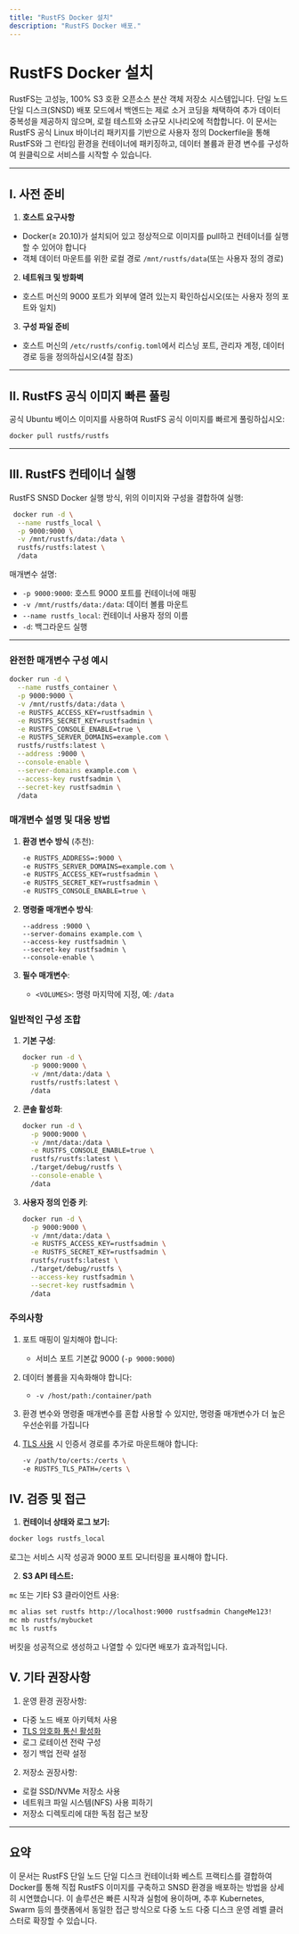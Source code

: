 ```yaml
---
title: "RustFS Docker 설치"
description: "RustFS Docker 배포."
---
```


# RustFS Docker 설치

RustFS는 고성능, 100% S3 호환 오픈소스 분산 객체 저장소 시스템입니다. 단일 노드 단일 디스크(SNSD) 배포 모드에서 백엔드는 제로 소거 코딩을 채택하여 추가 데이터 중복성을 제공하지 않으며, 로컬 테스트와 소규모 시나리오에 적합합니다.
이 문서는 RustFS 공식 Linux 바이너리 패키지를 기반으로 사용자 정의 Dockerfile을 통해 RustFS와 그 런타임 환경을 컨테이너에 패키징하고, 데이터 볼륨과 환경 변수를 구성하여 원클릭으로 서비스를 시작할 수 있습니다.

---

## I. 사전 준비

1. **호스트 요구사항**

 * Docker(≥ 20.10)가 설치되어 있고 정상적으로 이미지를 pull하고 컨테이너를 실행할 수 있어야 합니다
 * 객체 데이터 마운트를 위한 로컬 경로 `/mnt/rustfs/data`(또는 사용자 정의 경로)
2. **네트워크 및 방화벽**

 * 호스트 머신의 9000 포트가 외부에 열려 있는지 확인하십시오(또는 사용자 정의 포트와 일치)
3. **구성 파일 준비**

 * 호스트 머신의 `/etc/rustfs/config.toml`에서 리스닝 포트, 관리자 계정, 데이터 경로 등을 정의하십시오(4절 참조)

---

## II. RustFS 공식 이미지 빠른 풀링

공식 Ubuntu 베이스 이미지를 사용하여 RustFS 공식 이미지를 빠르게 풀링하십시오:


```bash
docker pull rustfs/rustfs

```

---

## III. RustFS 컨테이너 실행

RustFS SNSD Docker 실행 방식, 위의 이미지와 구성을 결합하여 실행:

```bash
 docker run -d \
  --name rustfs_local \
  -p 9000:9000 \
  -v /mnt/rustfs/data:/data \
  rustfs/rustfs:latest \
  /data
```

매개변수 설명:

* `-p 9000:9000`: 호스트 9000 포트를 컨테이너에 매핑
* `-v /mnt/rustfs/data:/data`: 데이터 볼륨 마운트
* `--name rustfs_local`: 컨테이너 사용자 정의 이름
* `-d`: 백그라운드 실행

---

### 완전한 매개변수 구성 예시

```bash
docker run -d \
  --name rustfs_container \
  -p 9000:9000 \
  -v /mnt/rustfs/data:/data \
  -e RUSTFS_ACCESS_KEY=rustfsadmin \
  -e RUSTFS_SECRET_KEY=rustfsadmin \
  -e RUSTFS_CONSOLE_ENABLE=true \
  -e RUSTFS_SERVER_DOMAINS=example.com \
  rustfs/rustfs:latest \
  --address :9000 \
  --console-enable \
  --server-domains example.com \
  --access-key rustfsadmin \
  --secret-key rustfsadmin \
  /data
```

### 매개변수 설명 및 대응 방법

1. **환경 변수 방식** (추천):
   ```bash
   -e RUSTFS_ADDRESS=:9000 \
   -e RUSTFS_SERVER_DOMAINS=example.com \
   -e RUSTFS_ACCESS_KEY=rustfsadmin \
   -e RUSTFS_SECRET_KEY=rustfsadmin \
   -e RUSTFS_CONSOLE_ENABLE=true \
   ```

2. **명령줄 매개변수 방식**:
   ```
   --address :9000 \
   --server-domains example.com \
   --access-key rustfsadmin \
   --secret-key rustfsadmin \
   --console-enable \
   ```

3. **필수 매개변수**:
    - `<VOLUMES>`: 명령 마지막에 지정, 예: `/data`

### 일반적인 구성 조합

1. **기본 구성**:
   ```bash
   docker run -d \
     -p 9000:9000 \
     -v /mnt/data:/data \
     rustfs/rustfs:latest \
     /data
   ```

2. **콘솔 활성화**:
   ```bash
   docker run -d \
     -p 9000:9000 \
     -v /mnt/data:/data \
     -e RUSTFS_CONSOLE_ENABLE=true \
     rustfs/rustfs:latest \
     ./target/debug/rustfs \
     --console-enable \
     /data
   ```

3. **사용자 정의 인증 키**:
   ```bash
   docker run -d \
     -p 9000:9000 \
     -v /mnt/data:/data \
     -e RUSTFS_ACCESS_KEY=rustfsadmin \
     -e RUSTFS_SECRET_KEY=rustfsadmin \
     rustfs/rustfs:latest \
     ./target/debug/rustfs \
     --access-key rustfsadmin \
     --secret-key rustfsadmin \
     /data
   ```

### 주의사항

1. 포트 매핑이 일치해야 합니다:
    - 서비스 포트 기본값 9000 (`-p 9000:9000`)

2. 데이터 볼륨을 지속화해야 합니다:
    - `-v /host/path:/container/path`

3. 환경 변수와 명령줄 매개변수를 혼합 사용할 수 있지만, 명령줄 매개변수가 더 높은 우선순위를 가집니다

4. [TLS 사용](../../integration/tls-configured.md) 시 인증서 경로를 추가로 마운트해야 합니다:

   ```bash
   -v /path/to/certs:/certs \
   -e RUSTFS_TLS_PATH=/certs \
   ```

## IV. 검증 및 접근

1. **컨테이너 상태와 로그 보기:**

 ```bash
 docker logs rustfs_local
 ```

 로그는 서비스 시작 성공과 9000 포트 모니터링을 표시해야 합니다.

2. **S3 API 테스트:**

 `mc` 또는 기타 S3 클라이언트 사용:

 ```bash
 mc alias set rustfs http://localhost:9000 rustfsadmin ChangeMe123!
 mc mb rustfs/mybucket
 mc ls rustfs
 ```

 버킷을 성공적으로 생성하고 나열할 수 있다면 배포가 효과적입니다.


## V. 기타 권장사항

1. 운영 환경 권장사항:
- 다중 노드 배포 아키텍처 사용
- [TLS 암호화 통신 활성화](../../integration/tls-configured.md)
- 로그 로테이션 전략 구성
- 정기 백업 전략 설정

2. 저장소 권장사항:
- 로컬 SSD/NVMe 저장소 사용
- 네트워크 파일 시스템(NFS) 사용 피하기
- 저장소 디렉토리에 대한 독점 접근 보장

---

## 요약

이 문서는 RustFS 단일 노드 단일 디스크 컨테이너화 베스트 프랙티스를 결합하여 Docker를 통해 직접 RustFS 이미지를 구축하고 SNSD 환경을 배포하는 방법을 상세히 시연했습니다.
이 솔루션은 빠른 시작과 실험에 용이하며, 추후 Kubernetes, Swarm 등의 플랫폼에서 동일한 접근 방식으로 다중 노드 다중 디스크 운영 레벨 클러스터로 확장할 수 있습니다.

